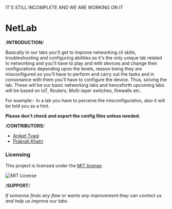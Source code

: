 IT'S STILL INCOMPLETE AND WE ARE WORKING ON IT

# NetLab
                                              
/**INTRODUCTION**/
 
 
Basically In our labs you'll get to improve networking cli skills, troubleshooting and configuring abilities as it's the only unique lab related to networking and you'll have to play and with devices and change their configurations depending upon the levels, reason being they are misconfigured so you'll have to perform and carry out the tasks and in consonance with them you'll have to configure the device. Thus, solving the lab. These will be our basic networking labs and henceforth upcoming labs will be based on IoT, Routers, Multi-layer switches, firewalls etc.


For example:- In a lab you have to perceive the misconfiguration, also it will be told you as a hint.


   **Please don't check and export the config files unless needed.**




/**CONTRIBUTORS**/



- [Aniket Tyagi](https://www.linkedin.com/in/aniket-tyagi-cyber-world/)
- [Prakrati Khatri](https://www.linkedin.com/in/prakrati-khatri-076634228/)


### Licensing

This project is licensed under the [MIT license](LICENSE).

![MIT License](https://danielmiessler.com/images/mitlicense.png)


 
 
/**SUPPORT**/


*If someone finds any flaw or wants any improvement they can contact us and help us improve our labs.*



 

                                                  
